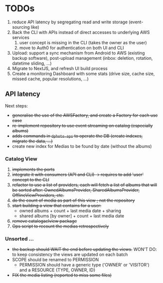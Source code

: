 TODOs
=======================================

1. reduce API latency by segregating read and write storage (event-sourcing like)
2. Back the CLI with APIs instead of direct accesses to underlying AWS services
   1. user concept is missing in the CLI (takes the owner as the user)
   2. move to Auth0 for authentication on both UI and CLI
3. Upload: support a sync mechanism from Android to AWS (existing backup software), post-upload management (inbox: deletion, rotation, datetime sliding, ...)
4. Migrate to NextJS, and refresh UI build process
5. Create a monitoring Dashboard with some stats (drive size, cache size, missed cache, popular resolutions, ...)

API latency
---------------------------------------

Next steps:

* ~~generalise the use of the AWSFactory, and create a Factory for each use case~~
* ~~re-implement repository to use event streaming on catalog (especially albums)~~
* ~~adds commands in `dphoto-ops` to operate the DB (create indexes, migrate the data, ...)~~
* create new index for Medias to be found by date (without the albums)

### Catalog View

1. ~~implements the ports~~
2. ~~integrate it with consumers (API and CLI) -> requires to add 'user' concept to the CLI~~
3. ~~refactor to use a list of providers, each will fetch a list of albums that will be sorted after: OwnedAlbumsProvider, SharedAlbumsProvider,~~
   ~~OfflineViewProviders, etc.~~
4. ~~do the count of media as part of this view ; not the repository~~
5. ~~start building a view that contains for a user:~~
   * owned albums + count + last media date + sharing
   * shared albums [by owner] + count + last media date
6. ~~remove catalogaclview package~~
7. ~~Ops script to recount the medias retrospectively~~

### Unsorted ...

* ~~the backup should WAIT the end before updating the views.~~ WON'T DO: to keep consistency the views are updated on each batch
* SCOPE should be renamed to PERMISSION
   * PERMISSION should have a generic type ('OWNER' or 'VISITOR') and a RESOURCE {TYPE, OWNER, ID}  
* ~~FIX the media listing (reported to miss some files)~~
